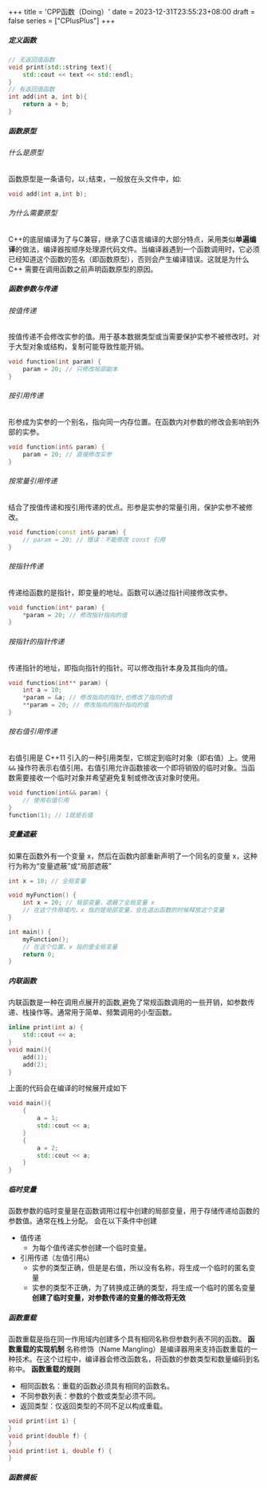 +++
title = 'CPP函数（Doing）'
date = 2023-12-31T23:55:23+08:00
draft = false
series = ["CPlusPlus"]
+++
##### 定义函数
```cpp
// 无返回值函数
void print(std::string text){
    std::cout << text << std::endl;
}
// 有返回值函数
int add(int a, int b){
    return a + b;
}
```
##### 函数原型
###### 什么是原型
函数原型是一条语句，以`;`结束，一般放在头文件中，如:
```cpp
void add(int a,int b);
```
###### 为什么需要原型
C++的底层编译为了与C兼容，继承了C语言编译的大部分特点，采用类似**单遍编译**的做法，编译器按顺序处理源代码文件。当编译器遇到一个函数调用时，它必须已经知道这个函数的签名（即函数原型），否则会产生编译错误。这就是为什么 C++ 需要在调用函数之前声明函数原型的原因。
##### 函数参数与传递
###### 按值传递
按值传递不会修改实参的值。用于基本数据类型或当需要保护实参不被修改时。对于大型对象或结构，复制可能导致性能开销。
```cpp
void function(int param) {
    param = 20; // 只修改局部副本
}
```
###### 按引用传递
形参成为实参的一个别名，指向同一内存位置。在函数内对参数的修改会影响到外部的实参。
```cpp
void function(int& param) {
    param = 20; // 直接修改实参
}
```
###### 按常量引用传递
结合了按值传递和按引用传递的优点。形参是实参的常量引用，保护实参不被修改。
```cpp
void function(const int& param) {
    // param = 20; // 错误：不能修改 const 引用
}
```
###### 按指针传递
传递给函数的是指针，即变量的地址。函数可以通过指针间接修改实参。
```cpp
void function(int* param) {
    *param = 20; // 修改指针指向的值
}
```
###### 按指针的指针传递
传递指针的地址，即指向指针的指针。可以修改指针本身及其指向的值。
```cpp
void function(int** param) {
    int a = 10;
    *param = &a; // 修改指向的指针,也修改了指向的值
    **param = 20; // 修改指向的指针指向的值
}
```
###### 按右值引用传递
右值引用是 C++11 引入的一种引用类型，它绑定到临时对象（即右值）上。使用 `&&` 操作符表示右值引用。右值引用允许函数接收一个即将销毁的临时对象。当函数需要接收一个临时对象并希望避免复制或修改该对象时使用。
```cpp
void function(int&& param) {
    // 使用右值引用
}
function(1); // 1就是右值
```
##### 变量遮蔽
如果在函数外有一个变量 x，然后在函数内部重新声明了一个同名的变量 x，这种行为称为“变量遮蔽”或“局部遮蔽”
```cpp
int x = 10; // 全局变量

void myFunction() {
    int x = 20; // 局部变量，遮蔽了全局变量 x
    // 在这个作用域内，x 指的是局部变量，会在退出函数的时候释放这个变量
}

int main() {
    myFunction();
    // 在这个位置，x 指的是全局变量
    return 0;
}
```
##### 内联函数
内联函数是一种在调用点展开的函数,避免了常规函数调用的一些开销，如参数传递、栈操作等。通常用于简单、频繁调用的小型函数。
```cpp
inline print(int a) {
    std::cout << a;
}
void main(){
    add(1);
    add(2);
}
```
上面的代码会在编译的时候展开成如下
```cpp
void main(){
    {
        a = 1;
        std::cout << a;
    }
    {
        a = 2;
        std::cout << a;
    }
}
```
##### 临时变量
函数参数的临时变量是在函数调用过程中创建的局部变量，用于存储传递给函数的参数值。通常在栈上分配。
会在以下条件中创建
- 值传递
  - 为每个值传递实参创建一个临时变量。
- 引用传递（左值引用`&`）
  - 实参的类型正确，但是是右值，所以没有名称，将生成一个临时的匿名变量
  - 实参的类型不正确，为了转换成正确的类型，将生成一个临时的匿名变量
**创建了临时变量，对参数传递的变量的修改将无效**
##### 函数重载
函数重载是指在同一作用域内创建多个具有相同名称但参数列表不同的函数。
**函数重载的实现机制**
名称修饰（Name Mangling）是编译器用来支持函数重载的一种技术。在这个过程中，编译器会修改函数名，将函数的参数类型和数量编码到名称中。
**函数重载的规则**
- 相同函数名：重载的函数必须具有相同的函数名。
- 不同参数列表：参数的个数或类型必须不同。
- 返回类型：仅返回类型的不同不足以构成重载。
```cpp
void print(int i) {
}
void print(double f) {
}
void print(int i, double f) {
} 
```
##### 函数模板
